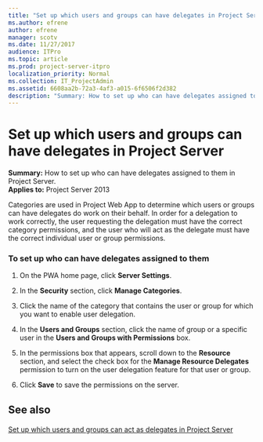 ```yaml
---
title: "Set up which users and groups can have delegates in Project Server"
ms.author: efrene
author: efrene
manager: scotv
ms.date: 11/27/2017
audience: ITPro
ms.topic: article
ms.prod: project-server-itpro
localization_priority: Normal
ms.collection: IT_ProjectAdmin
ms.assetid: 6608aa2b-72a3-4af3-a015-6f6506f2d382
description: "Summary: How to set up who can have delegates assigned to them in Project Server."
---
```


# Set up which users and groups can have delegates in Project Server
 
 **Summary:** How to set up who can have delegates assigned to them in Project Server.<br/>
**Applies to:** Project Server 2013
  
Categories are used in Project Web App to determine which users or groups can have delegates do work on their behalf. In order for a delegation to work correctly, the user requesting the delegation must have the correct category permissions, and the user who will act as the delegate must have the correct individual user or group permissions.
  
### To set up who can have delegates assigned to them

1. On the PWA home page, click **Server Settings**.
    
2. In the **Security** section, click **Manage Categories**.
    
3. Click the name of the category that contains the user or group for which you want to enable user delegation.
    
4. In the **Users and Groups** section, click the name of group or a specific user in the **Users and Groups with Permissions** box.
    
5. In the permissions box that appears, scroll down to the **Resource** section, and select the check box for the **Manage Resource Delegates** permission to turn on the user delegation feature for that user or group.
    
6. Click **Save** to save the permissions on the server.
    
## See also

#### 

[Set up which users and groups can act as delegates in Project Server](set-up-which-users-and-groups-can-act-as-delegates-in-project-server.md)

